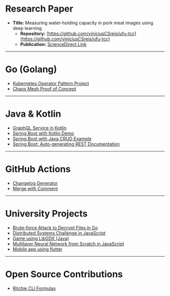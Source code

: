 # Research Paper

- **Title:** Measuring water-holding capacity in pork meat images using deep learning
  - **Repository:** [https://github.com/viniciusCSreis/ufu-tcc](https://github.com/viniciusCSreis/ufu-tcc)
  - **Publication:** [ScienceDirect Link](https://www.sciencedirect.com/science/article/pii/S0309174023000657)

---

# Go (Golang)

- [Kubernetes Operator Pattern Project](https://github.com/viniciusCSreis/poc-operator-sdk)
- [Chaos Mesh Proof of Concept](https://github.com/viniciusCSreis/golang-chaos-mesh-poc)

---

# Java & Kotlin

- [GraphQL Service in Kotlin](https://github.com/viniciusCSreis/kotlin-graphql)
- [Spring Boot with Kotlin Demo](https://github.com/viniciusCSreis/spring-kotlin-demo)
- [Spring Boot with Java CRUD Example](https://github.com/viniciusCSreis/xy_simpleSpringBootCrud)
- [Spring Boot: Auto-generating REST Documentation](https://github.com/viniciusCSreis/xy_spring_boot_auto_rest_docs)

---

# GitHub Actions

- [Changelog Generator](https://github.com/viniciusCSreis/action-changelog-generator)
- [Merge with Comment](https://github.com/viniciusCSreis/action-fast-merge)

---

# University Projects

- [Brute-force Attack to Decrypt Files in Go](https://github.com/viniciusCSreis/ufu-openssl-dicionary)
- [Distributed Systems Challenge in JavaScript](https://github.com/JhonnyBn/TheLastMage)
- [Game using LibGDX (Java)](https://github.com/viniciusCSreis/poo2_trab)
- [Multilayer Neural Network from Scratch in JavaScript](https://github.com/viniciusCSreis/rede-neural-multicamada)
- [Mobile app using flutter](https://github.com/viniciusCSreis/ufu-my-money)

---

# Open Source Contributions

- [Ritchie CLI Formulas](https://github.com/viniciusCSreis/vinicius-ritchie-formulas?tab=readme-ov-file)
